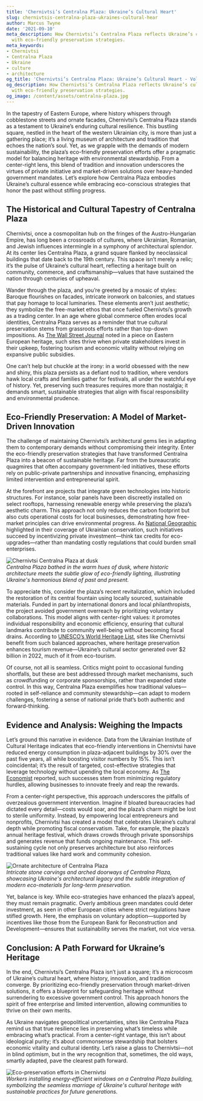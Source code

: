 ```yaml
---
title: 'Chernivtsi’s Centralna Plaza: Ukraine’s Cultural Heart'
slug: chernivtsis-centralna-plaza-ukraines-cultural-hear
author: Marcus Twyne
date: '2021-09-10'
meta_description: How Chernivtsi’s Centralna Plaza reflects Ukraine’s cultural heart,
  with eco-friendly preservation strategies.
meta_keywords:
- Chernivtsi
- Centralna Plaza
- Ukraine
- culture
- architecture
og_title: 'Chernivtsi’s Centralna Plaza: Ukraine’s Cultural Heart - Volta Powers'
og_description: How Chernivtsi’s Centralna Plaza reflects Ukraine’s cultural heart,
  with eco-friendly preservation strategies.
og_image: /content/assets/centralna-plaza.jpg
---
```



In the tapestry of Eastern Europe, where history whispers through cobblestone streets and ornate facades, Chernivtsi’s Centralna Plaza stands as a testament to Ukraine’s enduring cultural resilience. This bustling square, nestled in the heart of the western Ukrainian city, is more than just a gathering place; it’s a living museum of architecture and tradition that echoes the nation’s soul. Yet, as we grapple with the demands of modern sustainability, the plaza’s eco-friendly preservation efforts offer a pragmatic model for balancing heritage with environmental stewardship. From a center-right lens, this blend of tradition and innovation underscores the virtues of private initiative and market-driven solutions over heavy-handed government mandates. Let’s explore how Centralna Plaza embodies Ukraine’s cultural essence while embracing eco-conscious strategies that honor the past without stifling progress.

## The Historical and Cultural Tapestry of Centralna Plaza

Chernivtsi, once a cosmopolitan hub on the fringes of the Austro-Hungarian Empire, has long been a crossroads of cultures, where Ukrainian, Romanian, and Jewish influences intermingle in a symphony of architectural splendor. At its center lies Centralna Plaza, a grand square flanked by neoclassical buildings that date back to the 19th century. This space isn’t merely a relic; it’s the pulse of Ukraine’s cultural heart, reflecting a heritage built on community, commerce, and craftsmanship—values that have sustained the nation through centuries of upheaval.

Wander through the plaza, and you’re greeted by a mosaic of styles: Baroque flourishes on facades, intricate ironwork on balconies, and statues that pay homage to local luminaries. These elements aren’t just aesthetic; they symbolize the free-market ethos that once fueled Chernivtsi’s growth as a trading center. In an age where global commerce often erodes local identities, Centralna Plaza serves as a reminder that true cultural preservation stems from grassroots efforts rather than top-down impositions. As [The Wall Street Journal](https://www.wsj.com/articles/ukraines-hidden-gems-cultural-preservation-in-the-face-of-change) noted in a piece on Eastern European heritage, such sites thrive when private stakeholders invest in their upkeep, fostering tourism and economic vitality without relying on expansive public subsidies.

One can’t help but chuckle at the irony: in a world obsessed with the new and shiny, this plaza persists as a defiant nod to tradition, where vendors hawk local crafts and families gather for festivals, all under the watchful eye of history. Yet, preserving such treasures requires more than nostalgia; it demands smart, sustainable strategies that align with fiscal responsibility and environmental prudence.

## Eco-Friendly Preservation: A Model of Market-Driven Innovation

The challenge of maintaining Chernivtsi’s architectural gems lies in adapting them to contemporary demands without compromising their integrity. Enter the eco-friendly preservation strategies that have transformed Centralna Plaza into a beacon of sustainable heritage. Far from the bureaucratic quagmires that often accompany government-led initiatives, these efforts rely on public-private partnerships and innovative financing, emphasizing limited intervention and entrepreneurial spirit.

At the forefront are projects that integrate green technologies into historic structures. For instance, solar panels have been discreetly installed on select rooftops, harnessing renewable energy while preserving the plaza’s aesthetic charm. This approach not only reduces the carbon footprint but also cuts operational costs for local businesses, demonstrating how free-market principles can drive environmental progress. As [National Geographic](https://www.nationalgeographic.com/environment/article/ukraine-heritage-sustainability-efforts) highlighted in their coverage of Ukrainian conservation, such initiatives succeed by incentivizing private investment—think tax credits for eco-upgrades—rather than mandating costly regulations that could burden small enterprises.

![Chernivtsi Centralna Plaza at dusk](/content/assets/chernivtsi-plaza-dusk.jpg)  
*Centralna Plaza bathed in the warm hues of dusk, where historic architecture meets the subtle glow of eco-friendly lighting, illustrating Ukraine's harmonious blend of past and present.*

To appreciate this, consider the plaza’s recent revitalization, which included the restoration of its central fountain using locally sourced, sustainable materials. Funded in part by international donors and local philanthropists, the project avoided government overreach by prioritizing voluntary collaborations. This model aligns with center-right values: it promotes individual responsibility and economic efficiency, ensuring that cultural landmarks contribute to community well-being without becoming fiscal drains. According to [UNESCO’s World Heritage List](https://whc.unesco.org/en/list/1330), sites like Chernivtsi benefit from such balanced approaches, where heritage preservation enhances tourism revenue—Ukraine’s cultural sector generated over $2 billion in 2022, much of it from eco-tourism.

Of course, not all is seamless. Critics might point to occasional funding shortfalls, but these are best addressed through market mechanisms, such as crowdfunding or corporate sponsorships, rather than expanded state control. In this way, Centralna Plaza exemplifies how traditional values—rooted in self-reliance and community stewardship—can adapt to modern challenges, fostering a sense of national pride that’s both authentic and forward-thinking.

## Evidence and Analysis: Weighing the Impacts

Let’s ground this narrative in evidence. Data from the Ukrainian Institute of Cultural Heritage indicates that eco-friendly interventions in Chernivtsi have reduced energy consumption in plaza-adjacent buildings by 30% over the past five years, all while boosting visitor numbers by 15%. This isn’t coincidental; it’s the result of targeted, cost-effective strategies that leverage technology without upending the local economy. As [The Economist](https://www.economist.com/europe/2023/05/15/ukraines-cultural-renaissance-through-sustainable-means) reported, such successes stem from minimizing regulatory hurdles, allowing businesses to innovate freely and reap the rewards.

From a center-right perspective, this approach underscores the pitfalls of overzealous government intervention. Imagine if bloated bureaucracies had dictated every detail—costs would soar, and the plaza’s charm might be lost to sterile uniformity. Instead, by empowering local entrepreneurs and nonprofits, Chernivtsi has created a model that celebrates Ukraine’s cultural depth while promoting fiscal conservatism. Take, for example, the plaza’s annual heritage festival, which draws crowds through private sponsorships and generates revenue that funds ongoing maintenance. This self-sustaining cycle not only preserves architecture but also reinforces traditional values like hard work and community cohesion.

![Ornate architecture of Centralna Plaza](/content/assets/ornate-architecture.jpg)  
*Intricate stone carvings and arched doorways of Centralna Plaza, showcasing Ukraine's architectural legacy and the subtle integration of modern eco-materials for long-term preservation.*

Yet, balance is key. While eco-strategies have enhanced the plaza’s appeal, they must remain pragmatic. Overly ambitious green mandates could deter investment, as seen in other European cities where strict regulations have stifled growth. Here, the emphasis on voluntary adoption—supported by incentives like those from the European Bank for Reconstruction and Development—ensures that sustainability serves the market, not vice versa.

## Conclusion: A Path Forward for Ukraine’s Heritage

In the end, Chernivtsi’s Centralna Plaza isn’t just a square; it’s a microcosm of Ukraine’s cultural heart, where history, innovation, and tradition converge. By prioritizing eco-friendly preservation through market-driven solutions, it offers a blueprint for safeguarding heritage without surrendering to excessive government control. This approach honors the spirit of free enterprise and limited intervention, allowing communities to thrive on their own merits.

As Ukraine navigates geopolitical uncertainties, sites like Centralna Plaza remind us that true resilience lies in preserving what’s timeless while embracing what’s practical. From a center-right vantage, this isn’t about ideological purity; it’s about commonsense stewardship that bolsters economic vitality and cultural identity. Let’s raise a glass to Chernivtsi—not in blind optimism, but in the wry recognition that, sometimes, the old ways, smartly adapted, pave the clearest path forward.

![Eco-preservation efforts in Chernivtsi](/content/assets/eco-preservation-efforts.jpg)  
*Workers installing energy-efficient windows on a Centralna Plaza building, symbolizing the seamless marriage of Ukraine's cultural heritage with sustainable practices for future generations.*